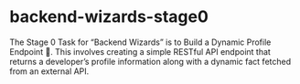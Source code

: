 # backend-wizards-stage0
The Stage 0 Task for “Backend Wizards” is to Build a Dynamic Profile Endpoint 🚀. This involves creating a simple RESTful API endpoint that returns a developer’s profile information along with a dynamic fact fetched from an external API.
